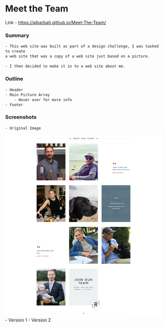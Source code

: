 # Meet the Team

Link -  https://ajbarbati.github.io/Meet-The-Team/

### Summary
    
    - This web site was built as part of a design challenge, I was tasked to create 
    a web site that was a copy of a web site just based on a picture.
    
    - I then decided to make it in to a web site about me. 
    
### Outline

    - Header
    - Main Picture Array
        - Hover over for more info
    - Footer

### Screenshots

    - Original Image
   ![alt text](https://github.com/ajbarbati/Meet-The-Team/blob/master/meet-the-team/src/Components/images/mockup.png "Original") 
    - Version 1
    - Version 2 
